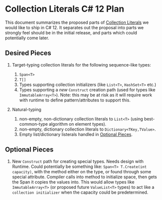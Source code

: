 # Collection Literals C# 12 Plan

This document summarizes the proposed parts of [Collection Literals](https://github.com/dotnet/csharplang/blob/main/proposals/collection-literals.md) we would like to ship in C# 12.  It separates out the proposal into parts we strongly feel should be in the initial release, and parts which could potentially come later.

## Desired Pieces
[desired-pieces]: #desired-pieces 

1. Target-typing collection literals for the following sequence-like types:
    1. `Span<T>`
    1. `T[]`
    1. Types supporting collection initializers (like `List<T>`, `HashSet<T>` etc.)
    1. Types supporting a *new* `Construct` creation path (used for types like `ImmutableArray<T>`). Note: this may be at risk as it will require work with runtime to define pattern/attributes to support this.
    
1. Natural-typing
    1. non-empty, non-dictionary collection literals to `List<T>` (using best-common-type algorithm on element types).
    1. non-empty, dictionary collection literals to `Dictionary<TKey,TValue>`.
    1. Empty list/dictionary listerals handled in [Optional Pieces](#p[#optional-pieces]).


## Optional Pieces
[optional-pieces]: #optional-pieces 

1. New `Construct` path for creating special types.  Needs design with Runtime.  Could potentially be something like: `Span<T> T.Create(int capacity)`, with the method either on the type, or found through some special attribute.  Compiler calls into method to initialize space, then gets the Span it copies the values into.  This would allow types like `ImmutableArray<T>` (or proposed future `ValueList<T>` types) to act like a `collection initializer` when the capacity could be predetermined.
